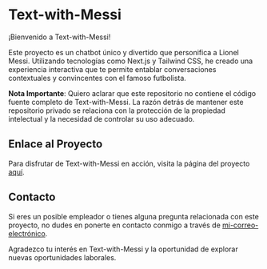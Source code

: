 # Text-with-Messi

¡Bienvenido a Text-with-Messi!

Este proyecto es un chatbot único y divertido que personifica a Lionel Messi. Utilizando tecnologías como Next.js y Tailwind CSS, he creado una experiencia interactiva que te permite entablar conversaciones contextuales y convincentes con el famoso futbolista.

**Nota Importante**: Quiero aclarar que este repositorio no contiene el código fuente completo de Text-with-Messi. La razón detrás de mantener este repositorio privado se relaciona con la protección de la propiedad intelectual y la necesidad de controlar su uso adecuado.

## Enlace al Proyecto

Para disfrutar de Text-with-Messi en acción, visita la página del proyecto [aquí](https://text-with-messi-marcoalayn.vercel.app/).

## Contacto

Si eres un posible empleador o tienes alguna pregunta relacionada con este proyecto, no dudes en ponerte en contacto conmigo a través de [mi-correo-electrónico](marc_rob92@hotmail.com).

Agradezco tu interés en Text-with-Messi y la oportunidad de explorar nuevas oportunidades laborales.

